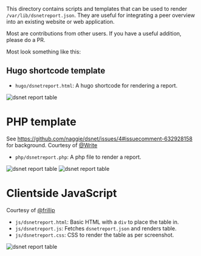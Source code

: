 This directory contains scripts and templates that can be used to render
`/var/lib/dsnetreport.json`. They are useful for integrating a peer overview
into an existing website or web application.

Most are contributions from other users. If you have a useful addition, please
do a PR.

Most look something like this:

## Hugo shortcode template

* `hugo/dsnetreport.html`: A hugo shortcode for rendering a report.

![dsnet report table](https://raw.githubusercontent.com/naggie/dsnet/master/etc/report.png)

# PHP template
See https://github.com/naggie/dsnet/issues/4#issuecomment-632928158 for background. Courtesy of [@Write](https://github.com/Write)

* `php/dsnetreport.php`: A php file to render a report.

![dsnet report table](https://user-images.githubusercontent.com/541722/82712747-0cf42180-9c89-11ea-92fa-0974a34c5c79.jpg)
![dsnet report table](https://user-images.githubusercontent.com/541722/82712745-0a91c780-9c89-11ea-91a8-828e0be38951.jpg)

# Clientside JavaScript

Courtesy of [@frillip](https://github.com/frillip/)

* `js/dsnetreport.html`: Basic HTML with a `div` to place the table in.
* `js/dsnetreport.js`: Fetches `dsnetreport.json` and renders table.
* `js/dsnetreport.css`: CSS to render the table as per screenshot.

![dsnet report table](https://raw.githubusercontent.com/naggie/dsnet/master/etc/dsnet-report-js.png)

